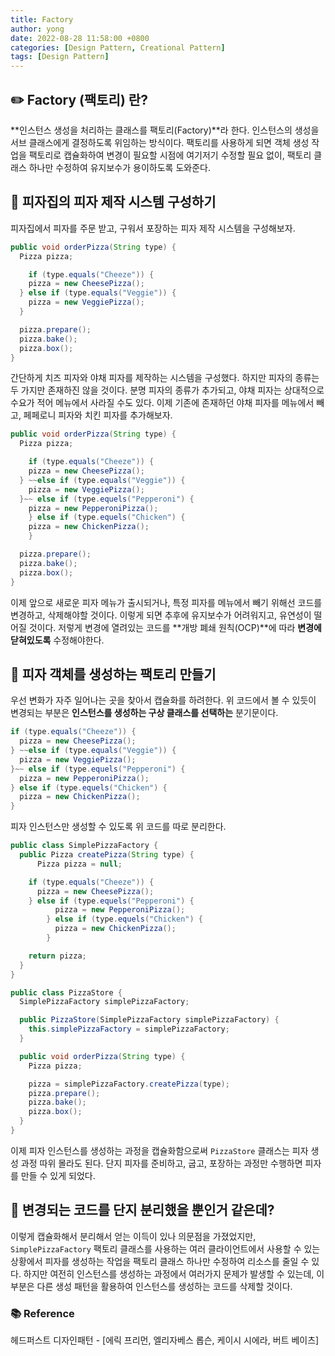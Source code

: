 ```yaml
---
title: Factory
author: yong
date: 2022-08-28 11:58:00 +0800
categories: [Design Pattern, Creational Pattern]
tags: [Design Pattern]
---
```


## ✏️ Factory (팩토리) 란?

**인스턴스 생성을 처리하는 클래스를 팩토리(Factory)**라 한다. 인스턴스의 생성을 서브 클래스에게 결정하도록 위임하는 방식이다. 팩토리를 사용하게 되면 객체 생성 작업을 팩토리로 캡슐화하여 변경이 필요할 시점에 여기저기 수정할 필요 없이, 팩토리 클래스 하나만 수정하여 유지보수가 용이하도록 도와준다.

## 🍕 피자집의 피자 제작 시스템 구성하기

피자집에서 피자를 주문 받고, 구워서 포장하는 피자 제작 시스템을 구성해보자.

```java
public void orderPizza(String type) {
  Pizza pizza;

	if (type.equals("Cheeze")) {
    pizza = new CheesePizza();
  } else if (type.equals("Veggie")) {
    pizza = new VeggiePizza();
  }

  pizza.prepare();
  pizza.bake();
  pizza.box();
}
```

간단하게 치즈 피자와 야채 피자를 제작하는 시스템을 구성했다. 하지만 피자의 종류는 두 가지만 존재하진 않을 것이다. 분명 피자의 종류가 추가되고, 야채 피자는 상대적으로 수요가 적어 메뉴에서 사라질 수도 있다. 이제 기존에 존재하던 야채 피자를 메뉴에서 빼고, 페페로니 피자와 치킨 피자를 추가해보자.

```java
public void orderPizza(String type) {
  Pizza pizza;

	if (type.equals("Cheeze")) {
    pizza = new CheesePizza();
  } ~~else if (type.equals("Veggie")) {
    pizza = new VeggiePizza();
  }~~ else if (type.equels("Pepperoni") {
    pizza = new PepperoniPizza();
	} else if (type.equels("Chicken") {
    pizza = new ChickenPizza();
	}

  pizza.prepare();
  pizza.bake();
  pizza.box();
}
```

이제 앞으로 새로운 피자 메뉴가 출시되거나, 특정 피자를 메뉴에서 빼기 위해선 코드를 변경하고, 삭제해야할 것이다. 이렇게 되면 추후에 유지보수가 어려워지고, 유연성이 떨어질 것이다. 저렇게 변경에 열려있는 코드를 **개방 폐쇄 원칙(OCP)**에 따라 **변경에 닫혀있도록** 수정해야한다.

## 💊 피자 객체를 생성하는 팩토리 만들기

우선 변화가 자주 일어나는 곳을 찾아서 캡슐화를 하려한다. 위 코드에서 볼 수 있듯이 변경되는 부분은 **인스턴스를 생성하는 구상 클래스를 선택하는** 분기문이다.

```java
if (type.equals("Cheeze")) {
  pizza = new CheesePizza();
} ~~else if (type.equals("Veggie")) {
  pizza = new VeggiePizza();
}~~ else if (type.equels("Pepperoni") {
  pizza = new PepperoniPizza();
} else if (type.equels("Chicken") {
  pizza = new ChickenPizza();
}
```

피자 인스턴스만 생성할 수 있도록 위 코드를 따로 분리한다.

```java
public class SimplePizzaFactory {
  public Pizza createPizza(String type) {
	  Pizza pizza = null;

    if (type.equals("Cheeze")) {
      pizza = new CheesePizza();
    } else if (type.equels("Pepperoni") {
		  pizza = new PepperoniPizza();
		} else if (type.equels("Chicken") {
		  pizza = new ChickenPizza();
		}

    return pizza;
  }
}
```

```java
public class PizzaStore {
  SimplePizzaFactory simplePizzaFactory;

  public PizzaStore(SimplePizzaFactory simplePizzaFactory) {
    this.simplePizzaFactory = simplePizzaFactory;
  }

  public void orderPizza(String type) {
    Pizza pizza;

    pizza = simplePizzaFactory.createPizza(type);
    pizza.prepare();
    pizza.bake();
    pizza.box();
  }
}
```

이제 피자 인스턴스를 생성하는 과정을 캡슐화함으로써 `PizzaStore` 클래스는 피자 생성 과정 따위 몰라도 된다. 단지 피자를 준비하고, 굽고, 포장하는 과정만 수행하면 피자를 만들 수 있게 되었다.

## 💩 변경되는 코드를 단지 분리했을 뿐인거 같은데?

이렇게 캡슐화해서 분리해서 얻는 이득이 있나 의문점을 가졌었지만, `SimplePizzaFactory` 팩토리 클래스를 사용하는 여러 클라이언트에서 사용할 수 있는 상황에서 피자를 생성하는 작업을 팩토리 클래스 하나만 수정하여 리소스를 줄일 수 있다. 하지만 여전히 인스턴스를 생성하는 과정에서 여러가지 문제가 발생할 수 있는데, 이 부분은 다른 생성 패턴을 활용하여 인스턴스를 생성하는 코드를 삭제할 것이다.

### 📚 Reference

헤드퍼스트 디자인패턴 - [에릭 프리먼, 엘리자베스 롭슨, 케이시 시에라, 버트 베이츠]
